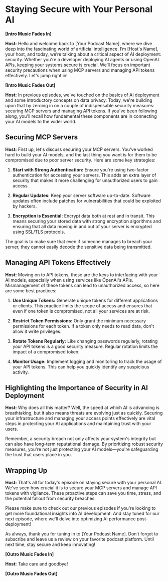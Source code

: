 # Staying Secure with Your Personal AI

**[Intro Music Fades In]**

**Host:** Hello and welcome back to [Your Podcast Name], where we dive deep into the fascinating world of artificial intelligence. I’m [Host's Name], your host, and today, we’re talking about a critical aspect of AI deployment: security. Whether you're a developer deploying AI agents or using OpenAI APIs, keeping your systems secure is crucial. We’ll focus on important security precautions when using MCP servers and managing API tokens effectively. Let's jump right in!

**[Intro Music Fades Out]**

**Host:** In previous episodes, we've touched on the basics of AI deployment and some introductory concepts on data privacy. Today, we're building upon that by zeroing in on a couple of indispensable security measures: securing MCP servers and managing API tokens. If you've been following along, you'll recall how fundamental these components are in connecting your AI models to the wider world.

## Securing MCP Servers

**Host:** First up, let's discuss securing your MCP servers. You've worked hard to build your AI models, and the last thing you want is for them to be compromised due to poor server security. Here are some key strategies:

1. **Start with Strong Authentication:** Ensure you're using two-factor authentication for accessing your servers. This adds an extra layer of security that makes it more challenging for unauthorized users to gain access.

2. **Regular Updates:** Keep your server software up-to-date. Software updates often include patches for vulnerabilities that could be exploited by hackers.

3. **Encryption is Essential:** Encrypt data both at rest and in transit. This means securing your stored data with strong encryption algorithms and ensuring that all data moving in and out of your server is encrypted using SSL/TLS protocols.

The goal is to make sure that even if someone manages to breach your server, they cannot easily decode the sensitive data being transmitted.

## Managing API Tokens Effectively

**Host:** Moving on to API tokens, these are the keys to interfacing with your AI models, especially when using services like OpenAI's APIs. Mismanagement of these tokens can lead to unauthorized access, so here are some best practices:

1. **Use Unique Tokens:** Generate unique tokens for different applications or clients. This practice limits the scope of access and ensures that even if one token is compromised, not all your services are at risk.

2. **Restrict Token Permissions:** Only grant the minimum necessary permissions for each token. If a token only needs to read data, don't allow it write privileges.

3. **Rotate Tokens Regularly:** Like changing passwords regularly, rotating your API tokens is a good security measure. Regular rotation limits the impact of a compromised token.

4. **Monitor Usage:** Implement logging and monitoring to track the usage of your API tokens. This can help you quickly identify any suspicious activity.

## Highlighting the Importance of Security in AI Deployment

**Host:** Why does all this matter? Well, the speed at which AI is advancing is breathtaking, but it also means threats are evolving just as quickly. Securing your infrastructure and managing your access points effectively are vital steps in protecting your AI applications and maintaining trust with your users.

Remember, a security breach not only affects your system's integrity but can also have long-term reputational damage. By prioritizing robust security measures, you're not just protecting your AI models—you're safeguarding the trust that users place in you.

## Wrapping Up

**Host:** That's all for today's episode on staying secure with your personal AI. We've seen how crucial it is to secure your MCP servers and manage API tokens with vigilance. These proactive steps can save you time, stress, and the potential fallout from security breaches.

Please make sure to check out our previous episodes if you're looking to get more foundational insights into AI development. And stay tuned for our next episode, where we'll delve into optimizing AI performance post-deployment!

As always, thank you for tuning in to [Your Podcast Name]. Don’t forget to subscribe and leave us a review on your favorite podcast platform. Until next time, stay secure and keep innovating!

**[Outro Music Fades In]**

**Host:** Take care and goodbye!

**[Outro Music Fades Out]**

